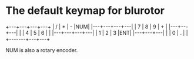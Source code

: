 # The default keymap for blurotor
+---+---+---+---+
| / | * | - |NUM|
|---+---+---+---|
| 7 | 8 | 9 | + |
|---+---+---|   |
| 4 | 5 | 6 |   |
|---+---+---+---|
| 1 | 2 | 3 |ENT|
|---+---+---|   |
| 0     | . |   |
+-------+---+---+

NUM is also a rotary encoder.